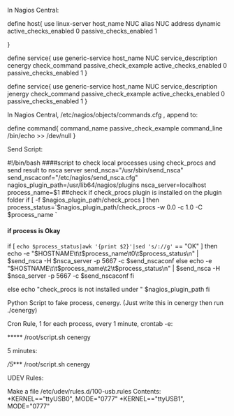 In Nagios Central:
 
define host{
      use linux-server
      host_name NUC
      alias NUC
      address dynamic
      active_checks_enabled 0
      passive_checks_enabled 1
 
 
}
 
define service{
      use generic-service
      host_name NUC
      service_description cenergy
      check_command passive_check_example
      active_checks_enabled 0
      passive_checks_enabled 1
}
 
define service{
      use generic-service
      host_name NUC
      service_description jenergy
      check_command passive_check_example
      active_checks_enabled 0
      passive_checks_enabled 1
}
 
In Nagios Central, /etc/nagios/objects/commands.cfg
, append to:
 
define command{
	command_name passive_check_example
	command_line /bin/echo >> /dev/null
	} 
 
Send Script:
 
#!/bin/bash
####script to check local processes using check_procs and send result to nsca server
send_nsca="/usr/sbin/send_nsca"
send_nscaconf="/etc/nagios/send_nsca.cfg"
nagios_plugin_path=/usr/lib64/nagios/plugins
nsca_server=localhost
process_name=$1
##check if check_procs plugin is installed on the plugin folder
if [ -f $nagios_plugin_path/check_procs ]
then
process_status=`$nagios_plugin_path/check_procs -w 0.0 -c 1.0 -C $process_name `
#### if process is Okay
if [ `echo $process_status|awk '{print $2}'|sed 's/://g'` == "OK" ]
then
echo -e "$HOSTNAME\t\t$process_name\t0\t$process_status\n" | $send_nsca -H $nsca_server -p 5667 -c $send_nscaconf
else
echo -e "$HOSTNAME\t\t$process_name\t2\t$process_status\n" | $send_nsca -H $nsca_server -p 5667 -c $send_nscaconf
fi
 
else
echo "check_procs is not installed under " $nagios_plugin_path
fi
 
Python Script to fake process, cenergy. (Just write this in cenergy then run ./cenergy)
 
Cron Rule, 1 for each process, every 1 minute, crontab -e:
 
***** /root/script.sh cenergy
 
5 minutes:
 
*/5**** /root/script.sh cenergy

UDEV Rules:

Make a file /etc/udev/rules.d/100-usb.rules
Contents:
*KERNEL=="ttyUSB0", MODE="0777"
*KERNEL=="ttyUSB1", MODE="0777"
